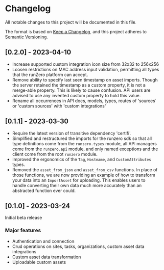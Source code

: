 # Changelog

All notable changes to this project will be documented in this file.

The format is based on [Keep a Changelog](https://keepachangelog.com/en/1.0.0/),
and this project adheres to [Semantic Versioning](https://semver.org/spec/v2.0.0.html).

## [0.2.0] - 2023-04-10

- Increase supported custom integration icon size from 32x32 to 256x256
- Loosen restrictions on MAC address input validation, permitting all types that the runZero platform can accept.
- Remove ability to specify last seen timestamp on asset imports. Though the server retained the timestamp as a
  custom property, it is not a merge-able property. This is likely to cause confusion. API users are advised
  to use any invented custom property to hold this value.
- Rename all occurrences in API docs, models, types, routes of 'sources' or 'custom sources' with 'custom integrations'

## [0.1.1] - 2023-03-30

- Require the latest version of transitive dependency 'certifi'.
- Simplified and restructured the imports for the runzero sdk so that all type definitions come from the `runzero.types` module, all API managers come from the `runzero.api` module, and only named exceptions and the client come from the root `runzero` module.
- Improved the ergonomics of the `Tag`, `Hostname`, and `CustomAttributes` types.
- Removed the `asset_from_json` and `asset_from_csv` functions. In place of those functions, we are now providing an example of how to transform your data into an `ImportAsset` for uploading. This enables users to handle converting their own data much more accurately than an abstracted function ever could.


## [0.1.0] - 2023-03-24

Initial beta release

### Major features

- Authentication and connection
- Crud operations on sites, tasks, organizations, custom asset data integrations
- Custom asset data transformation
- Uploadable custom assets

